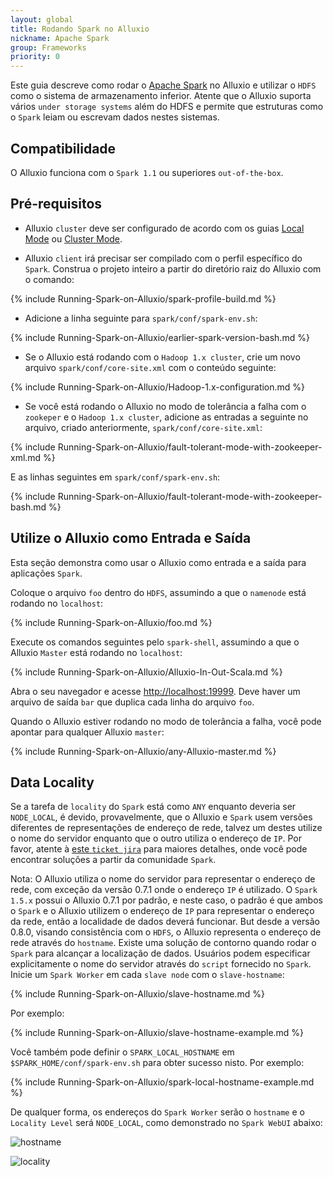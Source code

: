```yaml
---
layout: global
title: Rodando Spark no Alluxio
nickname: Apache Spark
group: Frameworks
priority: 0
---
```


Este guia descreve como rodar o [Apache Spark](http://spark-project.org/) no Alluxio e utilizar 
o `HDFS` como o sistema de armazenamento inferior. Atente que o Alluxio suporta vários 
`under storage systems` além do HDFS e permite que estruturas como o `Spark` leiam ou 
escrevam dados nestes sistemas.

## Compatibilidade

O Alluxio funciona com o `Spark 1.1` ou superiores `out-of-the-box`.

## Pré-requisitos

* Alluxio `cluster` deve ser configurado de acordo com os guias 
[Local Mode](Running-Alluxio-Locally.html) ou [Cluster Mode](Running-Alluxio-on-a-Cluster.html).

* Alluxio `client` irá precisar ser compilado com o perfil específico do `Spark`. Construa o 
projeto inteiro a partir do diretório raiz do Alluxio com o comando:

{% include Running-Spark-on-Alluxio/spark-profile-build.md %}

* Adicione a linha seguinte para `spark/conf/spark-env.sh`:

{% include Running-Spark-on-Alluxio/earlier-spark-version-bash.md %}

* Se o Alluxio está rodando com o `Hadoop 1.x cluster`, crie um novo arquivo 
`spark/conf/core-site.xml` com o conteúdo seguinte:

{% include Running-Spark-on-Alluxio/Hadoop-1.x-configuration.md %}

* Se você está rodando o Alluxio no modo de tolerância a falha com o `zookeper` e o 
`Hadoop 1.x cluster`, adicione as entradas a seguinte no arquivo, criado anteriormente, 
`spark/conf/core-site.xml`:

{% include Running-Spark-on-Alluxio/fault-tolerant-mode-with-zookeeper-xml.md %}

E as linhas seguintes em `spark/conf/spark-env.sh`:

{% include Running-Spark-on-Alluxio/fault-tolerant-mode-with-zookeeper-bash.md %}

## Utilize o Alluxio como Entrada e Saída

Esta seção demonstra como usar o Alluxio como entrada e a saída para aplicações `Spark`. 

Coloque o arquivo `foo` dentro do `HDFS`, assumindo a que o `namenode` está rodando no `localhost`:

{% include Running-Spark-on-Alluxio/foo.md %}

Execute os comandos seguintes pelo `spark-shell`, assumindo a que o Alluxio `Master` está rodando 
no `localhost`:

{% include Running-Spark-on-Alluxio/Alluxio-In-Out-Scala.md %}

Abra o seu navegador e acesse [http://localhost:19999](http://localhost:19999). Deve haver um arquivo 
de saída `bar` que duplica cada linha do arquivo `foo`.

Quando o Alluxio estiver rodando no modo de tolerância a falha, você pode apontar para qualquer 
Alluxio `master`:

{% include Running-Spark-on-Alluxio/any-Alluxio-master.md %}

## Data Locality

Se a tarefa de `locality` do `Spark` está como `ANY` enquanto deveria ser `NODE_LOCAL`, é devido, 
provavelmente, que o Alluxio e `Spark` usem versões diferentes de representações de endereço de rede, 
talvez um destes utilize o nome do servidor enquanto que o outro utiliza o endereço de `IP`. Por 
favor, atente à [este `ticket jira`](https://issues.apache.org/jira/browse/SPARK-10149) para maiores 
detalhes, onde você pode encontrar soluções a partir da comunidade `Spark`.

Nota: O Alluxio utiliza o nome do servidor para representar o endereço de rede, com exceção da versão 
0.7.1 onde o endereço `IP` é utilizado. O `Spark 1.5.x` possui o Alluxio 0.7.1 por padrão, e neste 
caso, o padrão é que ambos o `Spark` e o Alluxio utilizem o endereço de `IP` para representar o endereço 
da rede, então a localidade de dados deverá funcionar. But desde a versão 0.8.0, visando consistência 
com o `HDFS`, o Alluxio representa o endereço de rede através do `hostname`. Existe uma solução de 
contorno quando rodar o `Spark` para alcançar a localização de dados. Usuários podem especificar 
explicitamente o nome do servidor através do `script` fornecido no `Spark`. Inicie um `Spark Worker` 
em cada `slave node` com o `slave-hostname`:

{% include Running-Spark-on-Alluxio/slave-hostname.md %}

Por exemplo:

{% include Running-Spark-on-Alluxio/slave-hostname-example.md %}

Você também pode definir o `SPARK_LOCAL_HOSTNAME` em `$SPARK_HOME/conf/spark-env.sh` para obter sucesso 
nisto. Por exemplo:

{% include Running-Spark-on-Alluxio/spark-local-hostname-example.md %}

De qualquer forma, os endereços do `Spark Worker` serão o `hostname` e o `Locality Level` será 
`NODE_LOCAL`, como demonstrado no `Spark WebUI` abaixo:

![hostname]({{site.data.img.screenshot_datalocality_sparkwebui}})

![locality]({{site.data.img.screenshot_datalocality_tasklocality}})

